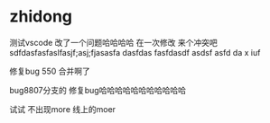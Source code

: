 # zhidong
测试vscode
改了一个问题哈哈哈哈
在一次修改
来个冲突吧 
sdfdasfasfaslfasjf;asj;fjasasfa dasfdas fasfdasdf asdsf asfd da
x
iuf

修复bug 550  合并啊了

bug8807分支的  修复bug哈哈哈哈哈哈哈哈哈哈哈

试试 不出现more
线上的moer
